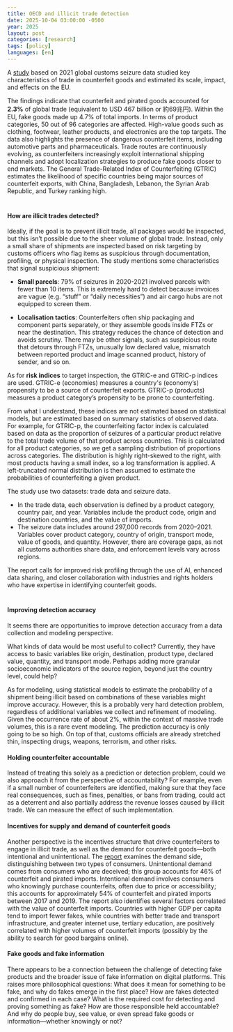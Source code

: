 ```yaml
---
title: OECD and illicit trade detection 
date: 2025-10-04 03:00:00 -0500
year: 2025
layout: post
categories: [research]
tags: [policy]
languages: [en]
--- 
```



A [study](https://www.oecd.org/en/publications/global-trade-in-fakes_74c81154-en.html) based on 2021 global customs seizure data studied key characteristics of trade in counterfeit goods and estimated its scale, impact, and effects on the EU. 

The findings indicate that counterfeit and pirated goods accounted for **2.3%** of global trade (equivalent to USD 467 billion or 約69兆円). Within the EU, fake goods made up 4.7% of total imports. In terms of product categories, 50 out of 96 categories are affected. High-value goods such as clothing, footwear, leather products, and electronics are the top targets. The data also highlights the presence of dangerous counterfeit items, including automotive parts and pharmaceuticals. Trade routes are continuously evolving, as counterfeiters increasingly exploit international shipping channels and adopt localization strategies to produce fake goods closer to end markets. The General Trade-Related Index of Counterfeiting (GTRIC) estimates the likelihood of specific countries being major sources of counterfeit exports, with China, Bangladesh, Lebanon, the Syrian Arab Republic, and Turkey ranking high. 


<div style="margin-top: 40px;"></div>


#### How are illicit trades detected? 
Ideally, if the goal is to prevent illicit trade, all packages would be inspected, but this isn’t possible due to the sheer volume of global trade. Instead, only a small share of shipments are inspected based on risk targeting by customs officers who flag items as suspicious through documentation, profiling, or physical inspection. The study mentions some characteristics that signal suspicious shipment: 

- **Small parcels**: 79% of seizures in 2020-2021  involved parcels with fewer than 10 items. This is extremely hard to detect because invoices are vague (e.g. “stuff” or “daily necessities”) and air cargo hubs are not equipped to screen them. 

- **Localisation tactics**: Counterfeiters often ship packaging and component parts separately, or they assemble goods inside FTZs or near the destination. This strategy reduces the chance of detection and avoids scrutiny. 
There may be other signals, such as suspicious route that detours through FTZs, unusually low declared value, mismatch between reported product and image scanned product, history of sender, and so on. 


As for **risk indices** to target inspection, the GTRIC-e and GTRIC-p indices are used. GTRIC-e (economies) measures a country's (economy’s) propensity to be a source of counterfeit exports. GTRIC-p (products) measures a product category’s propensity to be prone to counterfeiting. 

From what I understand, these indices are not estimated based on statistical models, but are estimated based on summary statistics of observed data. For example, for GTRIC-p, the counterfeiting factor index is calculated based on data as the proportion of seizures of a particular product relative to the total trade volume of that product across countries. This is calculated for all product categories, so we get a sampling distribution of proportions across categories. The distribution is highly right-skewed to the right, with most products having a small index, so a log transformation is applied. A left-truncated normal distribution is then assumed to estimate the probabilities of counterfeiting a given product. 

The study use two datasets: trade data and seizure data. 
- In the trade data, each observation is defined by a product category, country pair, and year. Variables include the product code, origin and destination countries, and the value of imports. 
- The seizure data includes around 297,000 records from 2020–2021. Variables cover product category, country of origin, transport mode, value of goods, and quantity. However, there are coverage gaps, as not all customs authorities share data, and enforcement levels vary across regions. 

The report calls for improved risk profiling through the use of AI, enhanced data sharing, and closer collaboration with industries and rights holders who have expertise in identifying counterfeit goods. 


<div style="margin-top: 40px;"></div>

#### Improving detection accuracy 
It seems there are opportunities to improve detection accuracy from a data collection and modeling perspective. 

What kinds of data would be most useful to collect? Currently, they have access to basic variables like origin, destination, product type, declared value, quantity, and transport mode. Perhaps adding more granular socioeconomic indicators of the source region, beyond just the country level, could help? 

As for modeling, using statistical models to estimate the probability of a shipment being illicit based on combinations of these variables might improve accuracy. However, this is a probably very hard detection problem, regardless of additional variables we collect and refinement of modeling. Given the occurrence rate of about 2%, within the context of massive trade volumes, this is a rare event modeling. The prediction accuracy is only going to be so high. On top of that, customs officials are already stretched thin, inspecting drugs, weapons, terrorism, and other risks. 


#### Holding counterfeiter accountable 
Instead of treating this solely as a prediction or detection problem, could we also approach it from the perspective of accountability? For example, even if a small number of counterfeiters are identified, making sure that they face real consequences, such as fines, penalties, or bans from trading, could act as a deterrent and also partially address the revenue losses caused by illicit trade. We can measure the effect of such implementation. 

#### Incentives for supply and demand of counterfeit goods 
Another perspective is the incentives structure that drive counterfeiters to engage in illicit trade, as well as the demand for counterfeit goods—both intentional and unintentional. The [report](https://www.oecd.org/en/publications/why-do-countries-import-fakes_8a4a4508-en.html) examines the demand side, distinguishing between two types of consumers. Unintentional demand comes from consumers who are deceived; this group accounts for 46% of counterfeit and pirated imports. Intentional demand involves consumers who knowingly purchase counterfeits, often due to price or accessibility; this accounts for approximately 54% of counterfeit and pirated imports between 2017 and 2019. The report also identifies several factors correlated with the value of counterfeit imports. Countries with higher GDP per capita tend to import fewer fakes, while countries with better trade and transport infrastructure, and greater internet use, tertiary education, are positively correlated with higher volumes of counterfeit imports (possibly by the ability to search for good bargains online). 


#### Fake goods and fake information 
There appears to be a connection between the challenge of detecting fake products and the broader issue of fake information on digital platforms. This raises more philosophical questions: What does it mean for something to be fake, and why do fakes emerge in the first place? How are fakes detected and confirmed in each case? What is the required cost for detecting and proving something as fake? How are those responsible held accountable? And why do people buy, see value, or even spread fake goods or information—whether knowingly or not? 

